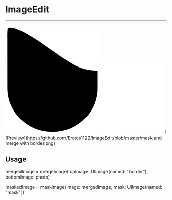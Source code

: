 # ImageEdit

--------------

![Preview](https://github.com/Eratos1122/ImageEdit/blob/master/mask.png)
![Preview](https://github.com/Eratos1122/ImageEdit/blob/master/border.png)
![Preview](https://github.com/Eratos1122/ImageEdit/blob/master/mask and merge with border.png)

Usage
--------------

mergedImage = mergeImage(topImage: UIImage(named: "border"), bottomImage: photo)

maskedImage = maskImage(image: mergedImage, mask: UIImage(named: "mask"))
